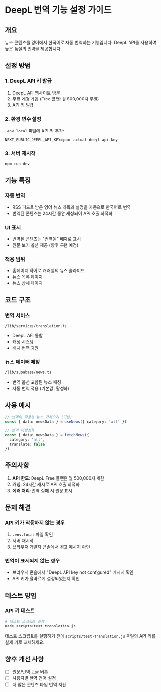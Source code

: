 # DeepL 번역 기능 설정 가이드

## 개요
뉴스 콘텐츠를 영어에서 한국어로 자동 번역하는 기능입니다. DeepL API를 사용하여 높은 품질의 번역을 제공합니다.

## 설정 방법

### 1. DeepL API 키 발급
1. [DeepL API](https://www.deepl.com/pro-api) 웹사이트 방문
2. 무료 계정 가입 (Free 플랜: 월 500,000자 무료)
3. API 키 발급

### 2. 환경 변수 설정
`.env.local` 파일에 API 키 추가:
```env
NEXT_PUBLIC_DEEPL_API_KEY=your-actual-deepl-api-key
```

### 3. 서버 재시작
```bash
npm run dev
```

## 기능 특징

### 자동 번역
- RSS 피드로 받은 영어 뉴스 제목과 설명을 자동으로 한국어로 번역
- 번역된 콘텐츠는 24시간 동안 캐싱되어 API 호출 최적화

### UI 표시
- 번역된 콘텐츠는 "번역됨" 배지로 표시
- 원문 보기 옵션 제공 (향후 구현 예정)

### 적용 범위
- 홈페이지 히어로 캐러셀의 뉴스 슬라이드
- 뉴스 목록 페이지
- 뉴스 상세 페이지

## 코드 구조

### 번역 서비스
`/lib/services/translation.ts`
- DeepL API 통합
- 캐싱 시스템
- 배치 번역 지원

### 뉴스 데이터 페칭
`/lib/supabase/news.ts`
- 번역 옵션 포함된 뉴스 페칭
- 자동 번역 적용 (기본값: 활성화)

## 사용 예시

```typescript
// 번역이 적용된 뉴스 가져오기 (기본)
const { data: newsData } = useNews({ category: 'all' })

// 번역 비활성화
const { data: newsData } = fetchNews({ 
  category: 'all', 
  translate: false 
})
```

## 주의사항

1. **API 한도**: DeepL Free 플랜은 월 500,000자 제한
2. **캐싱**: 24시간 캐시로 API 호출 최적화
3. **에러 처리**: 번역 실패 시 원문 표시

## 문제 해결

### API 키가 작동하지 않는 경우
1. `.env.local` 파일 확인
2. 서버 재시작
3. 브라우저 개발자 콘솔에서 경고 메시지 확인

### 번역이 표시되지 않는 경우
- 브라우저 콘솔에서 "DeepL API key not configured" 메시지 확인
- API 키가 올바르게 설정되었는지 확인

## 테스트 방법

### API 키 테스트
```bash
# 테스트 스크립트 실행
node scripts/test-translation.js
```

테스트 스크립트를 실행하기 전에 `scripts/test-translation.js` 파일의 API 키를 실제 키로 교체하세요.

## 향후 개선 사항
- [ ] 원문/번역 토글 버튼
- [ ] 사용자별 번역 언어 설정
- [ ] 더 많은 콘텐츠 타입 번역 지원